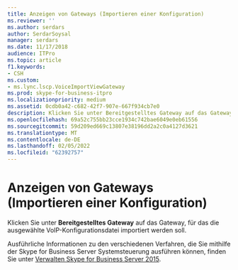 ```yaml
---
title: Anzeigen von Gateways (Importieren einer Konfiguration)
ms.reviewer: ''
ms.author: serdars
author: SerdarSoysal
manager: serdars
ms.date: 11/17/2018
audience: ITPro
ms.topic: article
f1.keywords:
- CSH
ms.custom:
- ms.lync.lscp.VoiceImportViewGateway
ms.prod: skype-for-business-itpro
ms.localizationpriority: medium
ms.assetid: 0cdb0a42-c682-42f7-907e-667f934cb7e0
description: Klicken Sie unter Bereitgestelltes Gateway auf das Gateway, für das die ausgewählte VoIP-Konfigurationsdatei importiert werden soll.
ms.openlocfilehash: 69a52c755bb23cce1934c742bae6049e0eb61556
ms.sourcegitcommit: 59d209ed669c13807e38196dd2a2c0a4127d3621
ms.translationtype: MT
ms.contentlocale: de-DE
ms.lasthandoff: 02/05/2022
ms.locfileid: "62392757"
---
```

# <a name="view-gateways-import-configuration"></a>Anzeigen von Gateways (Importieren einer Konfiguration)
 
Klicken Sie unter **Bereitgestelltes Gateway** auf das Gateway, für das die ausgewählte VoIP-Konfigurationsdatei importiert werden soll.
  
Ausführliche Informationen zu den verschiedenen Verfahren, die Sie mithilfe der Skype for Business Server Systemsteuerung ausführen können, finden Sie unter [Verwalten Skype for Business Server 2015](../../manage/manage.md).
  

